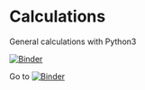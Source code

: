 # Calculations
General calculations with Python3


[![Binder](https://mybinder.org/badge_logo.svg)](https://mybinder.org/v2/gh/Jimit04/Calculations/master)

Go to
[![Binder](https://mybinder.org/badge_logo.svg)](https://mybinder.org/v2/gh/Jimit04/Calculations/784246a7488fee4d71f8f3d4094830c4a072bb36)


